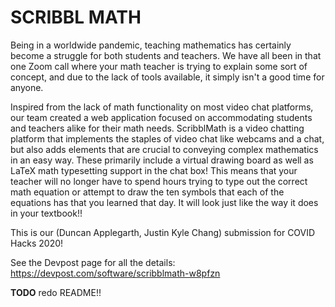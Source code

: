 # SCRIBBL MATH 

Being in a worldwide pandemic, teaching mathematics has certainly become a struggle for both students and teachers. We have all been in that one Zoom call where your math teacher is trying to explain some sort of concept, and due to the lack of tools available, it simply isn't a good time for anyone.

Inspired from the lack of math functionality on most video chat platforms, our team created a web application focused on accommodating students and teachers alike for their math needs. ScribblMath is a video chatting platform that implements the staples of video chat like webcams and a chat, but also adds elements that are crucial to conveying complex mathematics in an easy way. These primarily include a virtual drawing board as well as LaTeX math typesetting support in the chat box! This means that your teacher will no longer have to spend hours trying to type out the correct math equation or attempt to draw the ten symbols that each of the equations has that you learned that day. It will look just like the way it does in your textbook!!

This is our (Duncan Applegarth, Justin Kyle Chang) submission for COVID Hacks 2020!

See the Devpost page for all the details: https://devpost.com/software/scribblmath-w8pfzn

**TODO** redo README!!
